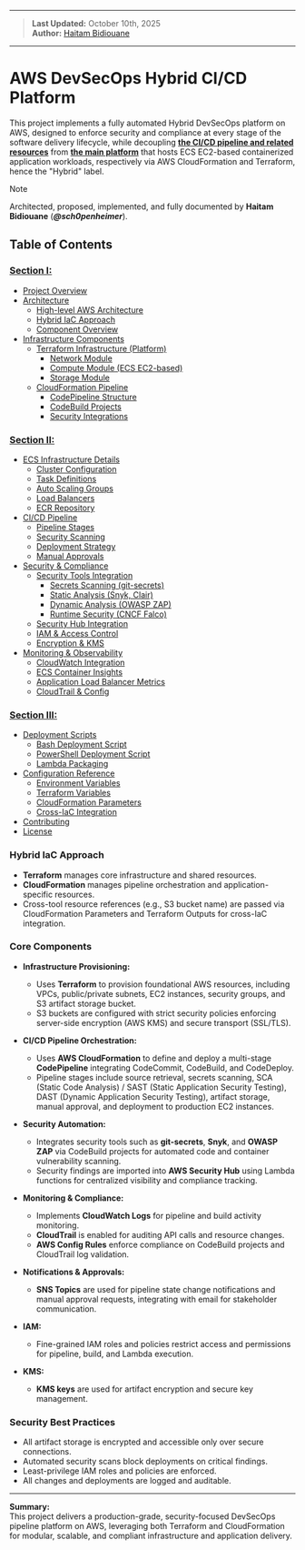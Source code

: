 
---
> **Last Updated:** October 10th, 2025  
> **Author:** [Haitam Bidiouane](https://github.com/sch0penheimer)
---

# AWS DevSecOps Hybrid CI/CD Platform

This project implements a fully automated Hybrid DevSecOps platform on AWS, designed to enforce security and compliance at every stage of the software delivery lifecycle, while decoupling <ins>**the CI/CD pipeline and related resources**</ins> from <ins>**the main platform**</ins> that hosts ECS EC2-based containerized application workloads, respectively via AWS CloudFormation and Terraform, hence the "Hybrid" label.

> [!NOTE]
> Architected, proposed, implemented, and fully documented by **Haitam Bidiouane** (***@sch0penheimer***).

## Table of Contents

### [Section I: ](#i-)
- [Project Overview](#project-overview)
- [Architecture](#architecture)
  - [High-level AWS Architecture](#high-level-aws-architecture)
  - [Hybrid IaC Approach](#hybrid-iac-approach)
  - [Component Overview](#component-overview)
- [Infrastructure Components](#infrastructure-components)
  - [Terraform Infrastructure (Platform)](#terraform-infrastructure-platform)
    - [Network Module](#network-module)
    - [Compute Module (ECS EC2-based)](#compute-module-ecs-ec2-based)
    - [Storage Module](#storage-module)
  - [CloudFormation Pipeline](#cloudformation-pipeline)
    - [CodePipeline Structure](#codepipeline-structure)
    - [CodeBuild Projects](#codebuild-projects)
    - [Security Integrations](#security-integrations)

### [Section II: ](#ii)
- [ECS Infrastructure Details](#ecs-infrastructure-details)
  - [Cluster Configuration](#cluster-configuration)
  - [Task Definitions](#task-definitions)
  - [Auto Scaling Groups](#auto-scaling-groups)
  - [Load Balancers](#load-balancers)
  - [ECR Repository](#ecr-repository)
- [CI/CD Pipeline](#cicd-pipeline)
  - [Pipeline Stages](#pipeline-stages)
  - [Security Scanning](#security-scanning)
  - [Deployment Strategy](#deployment-strategy)
  - [Manual Approvals](#manual-approvals)
- [Security & Compliance](#security--compliance)
  - [Security Tools Integration](#security-tools-integration)
    - [Secrets Scanning (git-secrets)](#secrets-scanning)
    - [Static Analysis (Snyk, Clair)](#static-analysis)
    - [Dynamic Analysis (OWASP ZAP)](#dynamic-analysis)
    - [Runtime Security (CNCF Falco)](#runtime-security)
  - [Security Hub Integration](#security-hub-integration)
  - [IAM & Access Control](#iam--access-control)
  - [Encryption & KMS](#encryption--kms)
- [Monitoring & Observability](#monitoring--observability)
  - [CloudWatch Integration](#cloudwatch-integration)
  - [ECS Container Insights](#ecs-container-insights)
  - [Application Load Balancer Metrics](#application-load-balancer-metrics)
  - [CloudTrail & Config](#cloudtrail--config)

### [Section III: ](#iii)
- [Deployment Scripts](#deployment-scripts)
  - [Bash Deployment Script](#bash-deployment-script)
  - [PowerShell Deployment Script](#powershell-deployment-script)
  - [Lambda Packaging](#lambda-packaging)
- [Configuration Reference](#configuration-reference)
  - [Environment Variables](#environment-variables)
  - [Terraform Variables](#terraform-variables)
  - [CloudFormation Parameters](#cloudformation-parameters)
  - [Cross-IaC Integration](#cross-iac-integration)
- [Contributing](#contributing)
- [License](#license)

### **Hybrid IaC Approach**

- **Terraform** manages core infrastructure and shared resources.
- **CloudFormation** manages pipeline orchestration and application-specific resources.
- Cross-tool resource references (e.g., S3 bucket name) are passed via CloudFormation Parameters and Terraform Outputs for cross-IaC integration.

### **Core Components**

- **Infrastructure Provisioning:**  
  - Uses **Terraform** to provision foundational AWS resources, including VPCs, public/private subnets, EC2 instances, security groups, and S3 artifact storage bucket.
  - S3 buckets are configured with strict security policies enforcing server-side encryption (AWS KMS) and secure transport (SSL/TLS).

- **CI/CD Pipeline Orchestration:**  
  - Uses **AWS CloudFormation** to define and deploy a multi-stage **CodePipeline** integrating CodeCommit, CodeBuild, and CodeDeploy.
  - Pipeline stages include source retrieval, secrets scanning, SCA (Static Code Analysis) / SAST (Static Application Security Testing), DAST (Dynamic Application Security Testing), artifact storage, manual approval, and deployment to production EC2 instances.

- **Security Automation:**  
  - Integrates security tools such as **git-secrets**, **Snyk**, and **OWASP ZAP** via CodeBuild projects for automated code and container vulnerability scanning.
  - Security findings are imported into **AWS Security Hub** using Lambda functions for centralized visibility and compliance tracking.

- **Monitoring & Compliance:**  
  - Implements **CloudWatch Logs** for pipeline and build activity monitoring.
  - **CloudTrail** is enabled for auditing API calls and resource changes.
  - **AWS Config Rules** enforce compliance on CodeBuild projects and CloudTrail log validation.

- **Notifications & Approvals:**  
  - **SNS Topics** are used for pipeline state change notifications and manual approval requests, integrating with email for stakeholder communication.

- **IAM:**  
  - Fine-grained IAM roles and policies restrict access and permissions for pipeline, build, and Lambda execution.

- **KMS:**  
  - **KMS keys** are used for artifact encryption and secure key management.

### **Security Best Practices**

- All artifact storage is encrypted and accessible only over secure connections.
- Automated security scans block deployments on critical findings.
- Least-privilege IAM roles and policies are enforced.
- All changes and deployments are logged and auditable.

---

**Summary:**  
This project delivers a production-grade, security-focused DevSecOps pipeline platform on AWS, leveraging both Terraform and CloudFormation for modular, scalable, and compliant infrastructure and application delivery.
